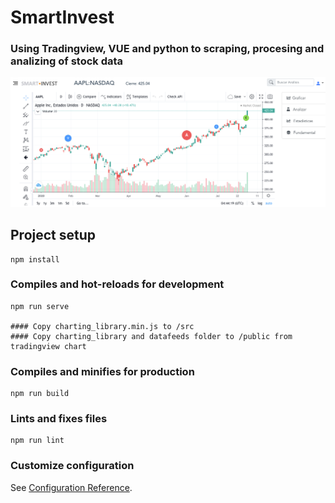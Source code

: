 # SmartInvest

### Using Tradingview, VUE and python to scraping, procesing and analizing of stock data

![SmartInvest Screen Capture](screenshot.png)

## Project setup
```
npm install
```

### Compiles and hot-reloads for development
```
npm run serve

#### Copy charting_library.min.js to /src
#### Copy charting_library and datafeeds folder to /public from tradingview chart
```

### Compiles and minifies for production
```
npm run build
```

### Lints and fixes files
```
npm run lint
```

### Customize configuration
See [Configuration Reference](https://cli.vuejs.org/config/).
